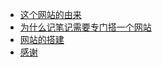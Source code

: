 <!-- _sidebar.md -->

* [这个网站的由来](about/About.md?id=这个网站的由来)
* [为什么记笔记需要专门搭一个网站](about/About.md?id=为什么记笔记需要专门搭一个网站)
* [网站的搭建](about/About.md?id=网站的搭建)
* [感谢](about/About.md?id=感谢)
